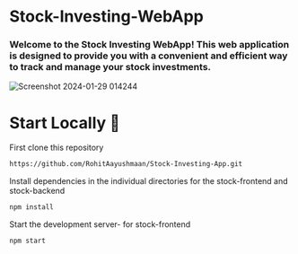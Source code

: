 # Stock-Investing-WebApp

### Welcome to the Stock Investing WebApp! This web application is designed to provide you with a convenient and efficient way to track and manage your stock investments. 
![Screenshot 2024-01-29 014244](https://github.com/RohitAayushmaan/Stock-Investing-App/assets/52812829/61e4c6c5-71e7-4ae3-8b0b-9591e481e8f7)








    
# Start Locally 🚀

First clone this repository
```sh
https://github.com/RohitAayushmaan/Stock-Investing-App.git
```
Install dependencies in the individual directories for the stock-frontend and stock-backend
```sh
npm install
```

Start the development server- for stock-frontend
```sh
npm start 
```

